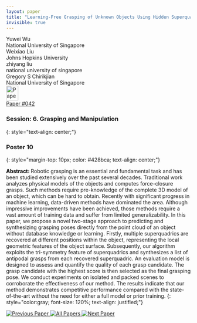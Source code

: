 ```yaml
---
layout: paper
title: "Learning-Free Grasping of Unknown Objects Using Hidden Superquadrics"
invisible: true
---
```

<div class="paper-authors">
<div class="paper-author-box">
    <div class="paper-author-name">Yuwei Wu</div>
    <div class="paper-author-uni">National University of Singapore</div>
</div>
<div class="paper-author-box">
    <div class="paper-author-name">Weixiao Liu</div>
    <div class="paper-author-uni">Johns Hopkins University</div>
</div>
<div class="paper-author-box">
    <div class="paper-author-name">zhiyang liu</div>
    <div class="paper-author-uni">national university of singapore</div>
</div>
<div class="paper-author-box">
    <div class="paper-author-name">Gregory S Chirikjian</div>
    <div class="paper-author-uni">National University of Singapore</div>
</div>

</div><div class="paper-pdf">
<div> <a href="http://www.roboticsproceedings.org/rss19/p042.pdf"><img src="{{ site.baseurl }}/images/paper_link.png" alt="Paper Website" width = "33"  height = "40"/></a> </div>
<div> <a href="http://www.roboticsproceedings.org/rss19/p042.pdf">Paper&nbsp;#042</a> </div>
</div>

### Session: 6. Grasping and Manipulation
{: style="text-align: center;"}

### Poster 10
{: style="margin-top: 10px; color: #428bca; text-align: center;"}

<b style="color: black;">Abstract: </b>Robotic grasping is an essential and fundamental task and has been studied extensively over the past several decades. Traditional work analyzes physical models of the objects and computes force-closure grasps. Such methods require pre-knowledge of the complete 3D model of an object, which can be hard to obtain. Recently with significant progress in machine learning, data-driven methods have dominated the area. Although impressive improvements have been achieved, those methods require a vast amount of training data and suffer from limited generalizability. In this paper, we propose a novel two-stage approach to predicting and synthesizing grasping poses directly from the point cloud of an object without database knowledge or learning. Firstly, multiple superquadrics are recovered at different positions within the object, representing the local geometric features of the object surface. Subsequently, our algorithm exploits the tri-symmetry feature of superquadrics and synthesizes a list of antipodal grasps from each recovered superquadric. An evaluation model is designed to assess and quantify the quality of each grasp candidate. The grasp candidate with the highest score is then selected as the final grasping pose. We conduct experiments on isolated and packed scenes to corroborate the effectiveness of our method. The results indicate that our method demonstrates competitive performance compared with the state-of-the-art without the need for either a full model or prior training.
{: style="color:gray; font-size: 120%; text-align: justified;"}


<div class="paper-menu">
<a href="{{ site.baseurl }}/program/papers/041/"> <img src="{{ site.baseurl }}/images/previous_paper_icon.png" alt="Previous Paper" title="Previous Paper"/> </a>
<a href="{{ site.baseurl }}/program/papers"><img src="{{ site.baseurl }}/images/overview_icon.png" alt="All Papers" title="All Papers"/> </a>
<a href="{{ site.baseurl }}/program/papers/043/"> <img src="{{ site.baseurl }}/images/next_paper_icon.png" alt="Next Paper" title="Next Paper"/> </a>

</div>
